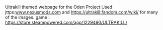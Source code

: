 Ultrakill themed webpage for the Oden Project 
Used jttps:www.nexusmods.com and https://ultrakill.fandom.com/wiki/ for many of the images.
game : https://store.steampowered.com/app/1229490/ULTRAKILL/ 